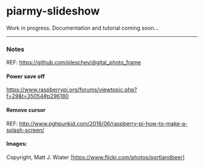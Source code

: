 # piarmy-slideshow

Work in progress. Documentation and tutorial coming soon...

---

### Notes

REF: https://github.com/pleschev/digital_photo_frame

#### Power save off

https://www.raspberrypi.org/forums/viewtopic.php?f=29&t=35054#p296180

#### Remove cursor

REF: http://www.pghpunkid.com/2016/06/raspberry-pi-how-to-make-a-splash-screen/

#### Images:
Copyright, Matt J. Wiater [https://www.flickr.com/photos/portlandbeer]
